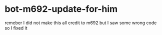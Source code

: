 # bot-m692-update-for-him
remeber I did not make this all credit to m692 but I saw some wrong code so I fixed it
